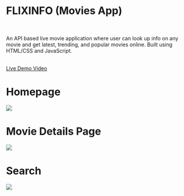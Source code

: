 <h1>FLIXINFO (Movies App)</h1><br>
<p>An API based live movie application where user can look up info on any movie and get latest, trending, and popular movies online. Built using HTML/CSS and JavaScript.</p><br>
<a href="https://www.linkedin.com/posts/piyush-tekwani-9423ba182_webdevelopment-frontend-html-activity-6809079161857036288-2KAM">Live Demo Video </a> <br>
<h1>Homepage</h1>
<img src="https://user-images.githubusercontent.com/44114775/121999114-872ea100-cdca-11eb-9624-7a5679e8a6c9.png">
<h1>Movie Details Page</h1>
<img src="https://user-images.githubusercontent.com/44114775/121999145-8f86dc00-cdca-11eb-8d27-cc87a3bf9f35.png">
<h1>Search</h1>
<img src="https://user-images.githubusercontent.com/44114775/121999162-94e42680-cdca-11eb-90b4-02e351eaeac0.png">
